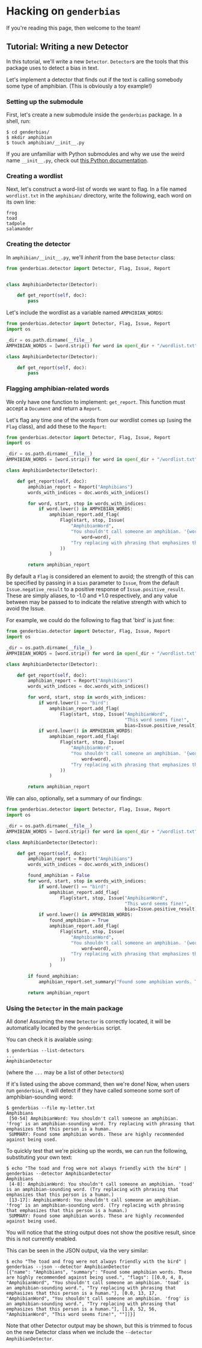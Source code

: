 # Hacking on `genderbias`

If you're reading this page, then welcome to the team!

## Tutorial: Writing a new Detector

In this tutorial, we'll write a new `Detector`. `Detector`s are the tools that this package uses to detect a bias in text.

Let's implement a detector that finds out if the text is calling somebody some type of amphibian. (This is obviously a toy example!)

### Setting up the submodule

First, let's create a new submodule inside the `genderbias` package. In a shell, run:

```
$ cd genderbias/
$ mkdir amphibian
$ touch amphibian/__init__.py
```

If you are unfamiliar with Python submodules and why we use the weird name `__init__.py`, check out [this Python documentation](https://docs.python.org/3/tutorial/modules.html).


### Creating a wordlist

Next, let's construct a word-list of words we want to flag. In a file named `wordlist.txt` in the `amphibian/` directory, write the following, each word on its own line:

```
frog
toad
tadpole
salamander
```

### Creating the detector

In `amphibian/__init__.py`, we'll _inherit_ from the base `Detector` class:

```python
from genderbias.detector import Detector, Flag, Issue, Report


class AmphibianDetector(Detector):

    def get_report(self, doc):
        pass
```

Let's include the wordlist as a variable named `AMPHIBIAN_WORDS`:

```python
from genderbias.detector import Detector, Flag, Issue, Report
import os

_dir = os.path.dirname(__file__)
AMPHIBIAN_WORDS = [word.strip() for word in open(_dir + "/wordlist.txt", 'r').readlines()]

class AmphibianDetector(Detector):

    def get_report(self, doc):
        pass
```

### Flagging amphibian-related words

We only have one function to implement: `get_report`. This function must accept a `Document` and return a `Report`.

Let's flag any time one of the words from our wordlist comes up (using the `Flag` class), and add these to the `Report`:

```python
from genderbias.detector import Detector, Flag, Issue, Report
import os

_dir = os.path.dirname(__file__)
AMPHIBIAN_WORDS = [word.strip() for word in open(_dir + "/wordlist.txt", 'r').readlines()]

class AmphibianDetector(Detector):

    def get_report(self, doc):
        amphibian_report = Report("Amphibians")
        words_with_indices = doc.words_with_indices()

        for word, start, stop in words_with_indices:
            if word.lower() in AMPHIBIAN_WORDS:
                amphibian_report.add_flag(
                    Flag(start, stop, Issue(
                        "AmphibianWord",
                        "You shouldn't call someone an amphibian. '{word}' is an amphibian-sounding word.".format(
                            word=word),
                        "Try replacing with phrasing that emphasizes that this person is a human."
                    ))
                )

        return amphibian_report

```

By default a `Flag` is considered an element to avoid; the strength of this can
be specified by passing in a `bias` parameter to `Issue`, from the default
`Issue.negative_result` to a positive response of `Issue.positive_result`.
These are simply aliases, to -1.0 and +1.0 respectively, and any value between
may be passed to to indicate the relative strength with which to avoid the
Issue.

For example, we could do the following to flag that 'bird' is just fine:

```python
from genderbias.detector import Detector, Flag, Issue, Report
import os

_dir = os.path.dirname(__file__)
AMPHIBIAN_WORDS = [word.strip() for word in open(_dir + "/wordlist.txt", 'r').readlines()]

class AmphibianDetector(Detector):

    def get_report(self, doc):
        amphibian_report = Report("Amphibians")
        words_with_indices = doc.words_with_indices()

        for word, start, stop in words_with_indices:
            if word.lower() == "bird":
                amphibian_report.add_flag(
                    Flag(start, stop, Issue("AmphibianWord",
                                            "This word seems fine!",
                                            bias=Issue.positive_result)))
            if word.lower() in AMPHIBIAN_WORDS:
                amphibian_report.add_flag(
                    Flag(start, stop, Issue(
                        "AmphibianWord",
                        "You shouldn't call someone an amphibian. '{word}' is an amphibian-sounding word.".format(
                            word=word),
                        "Try replacing with phrasing that emphasizes that this person is a human."
                    ))
                )

        return amphibian_report

```

We can also, optionally, set a summary of our findings:

```python
from genderbias.detector import Detector, Flag, Issue, Report
import os

_dir = os.path.dirname(__file__)
AMPHIBIAN_WORDS = [word.strip() for word in open(_dir + "/wordlist.txt", 'r').readlines()]

class AmphibianDetector(Detector):

    def get_report(self, doc):
        amphibian_report = Report("Amphibians")
        words_with_indices = doc.words_with_indices()

        found_amphibian = False
        for word, start, stop in words_with_indices:
            if word.lower() == "bird":
                amphibian_report.add_flag(
                    Flag(start, stop, Issue("AmphibianWord",
                                            "This word seems fine!",
                                            bias=Issue.positive_result)))
            if word.lower() in AMPHIBIAN_WORDS:
                found_amphibian = True
                amphibian_report.add_flag(
                    Flag(start, stop, Issue(
                        "AmphibianWord",
                        "You shouldn't call someone an amphibian. '{word}' is an amphibian-sounding word.".format(
                            word=word),
                        "Try replacing with phrasing that emphasizes that this person is a human."
                    ))
                )

        if found_amphibian:
            amphibian_report.set_summary("Found some amphibian words. These are highly recommended against being used.")

        return amphibian_report

```

### Using the `Detector` in the main package

All done! Assuming the new `Detector` is correctly located, it will be automatically located by the `genderbias` script.

You can check it is available using:
```shell
$ genderbias --list-detectors
...
AmphibianDetector
```
(where the `...` may be a list of other `Detector`s)

If it's listed using the above command, then we're done! Now, when users run `genderbias`, it will detect if they have called someone some sort of amphibian-sounding word:

```shell
$ genderbias --file my-letter.txt
Amphibians
 [50-54] AmphibianWord: You shouldn't call someone an amphibian. 'frog' is an amphibian-sounding word. Try replacing with phrasing that emphasizes that this person is a human.
 SUMMARY: Found some amphibian words. These are highly recommended against being used.
```

To quickly test that we're picking up the words, we can run the following, substituting your own text:

```shell
$ echo "The toad and frog were not always friendly with the bird" | genderbias --detector AmphibianDetector
Amphibians
 [4-8]: AmphibianWord: You shouldn't call someone an amphibian. 'toad' is an amphibian-sounding word. (Try replacing with phrasing that emphasizes that this person is a human.)
 [13-17]: AmphibianWord: You shouldn't call someone an amphibian. 'frog' is an amphibian-sounding word. (Try replacing with phrasing that emphasizes that this person is a human.)
 SUMMARY: Found some amphibian words. These are highly recommended against being used.
```

You will notice that the string output does not show the positive result, since this is not currently enabled.

This can be seen in the JSON output, via the very similar:

```shell
$ echo "The toad and frog were not always friendly with the bird" | genderbias --json --detector AmphibianDetector
[{"name": "Amphibians", "summary": "Found some amphibian words. These are highly recommended against being used.", "flags": [[0.0, 4, 8, "AmphibianWord", "You shouldn't call someone an amphibian. 'toad' is an amphibian-sounding word.", "Try replacing with phrasing that emphasizes that this person is a human."], [0.0, 13, 17, "AmphibianWord", "You shouldn't call someone an amphibian. 'frog' is an amphibian-sounding word.", "Try replacing with phrasing that emphasizes that this person is a human."], [1.0, 52, 56, "AmphibianWord", "This word seems fine!", ""]]}]
```

Note that other Detector output may be shown, but this is trimmed to focus on the new Detector class when we include the `--detector AmphibianDetector`.
